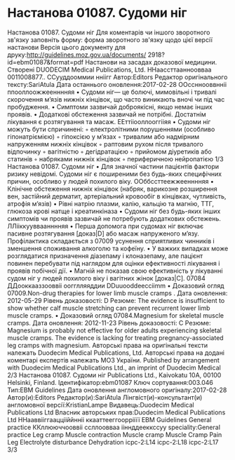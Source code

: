 # Настанова 01087. Судоми ніг

Настанова 01087. Судоми ніг
Для коментарів чи іншого зворотного зв'язку заповніть форму:
форма зворотного зв'язку щодо цієї версії настанови
Версія цього документу для друку:http://guidelines.moz.gov.ua/documents/
2918?id=ebm01087&format=pdf
Настанови на засадах доказової медицини.
Створені DUODECIM Medical Publications, Ltd.
ННаассттаанноовваа 0011008877.. ССууддооммии нніігг
Автор:Editors
Редактор оригінального тексту:SariAtula
Дата останнього оновлення:2017-02-28
ООссннооввнніі ппооллоожжеенннняя
• Судоми ніг— це болючі, мимовільні і тривалі скорочення м’язів
нижніх кінцівок, що часто виникають вночі чи під час пробудження.
• Симптоми зазвичай доброякісні, якщо немає інших проявів.
• Додаткові обстеження зазвичай не потрібні. Достатнім лікування є
розтягування та масаж.
ЕЕттііооллооггііяя
• Судоми ніг можуть бути спричинені:
◦ електролітними порушеннями (особливо гіпонатріємією)
◦ гіпоксією у м’язах
◦ тривалим або надмірним напруженням нижніх кінцівок
◦ раптовим рухом після тривалого відпочинку
◦ вагітністю
◦ дегідратацією
◦ прийомом діуретиків або статинів
◦ набряками нижніх кінцівок
◦ периферичною нейропатією
1/3
Настанова 01087. Судоми ніг
• Для значної частини пацієнтів фактори ризику невідомі. Судоми ніг є
поширеними без будь-яких специфічних причин, особливо у людей
похилого віку.
ООббссттеежжеенннняя
• Клінічне обстеження нижніх кінцівок (набряк, варикозне
розширення вен, застійний дерматит, артеріальний кровообіг в
кінцівках, чутливість, атрофія м’язів)
• Рівні натрію плазми, калію, кальцію та магнію, ТТГ, глюкоза крові
натще і креатинкіназа
• Судоми ніг без будь-яких інших симптомів чи проявів зазвичай не
потребують додаткових обстежень.
ЛЛііккуувваанннняя
• Перша допомога при судомах ніг включає пасивне розтягування
[доказ|D] або масаж напруженого м’язу. Профілактика складається з
07009
усунення сприятливих чинників і зменшення споживання алкоголю
та кофеїну.
• У важких випадках може розглядатися призначення діазепаму і
клоназепаму, але пацієнт повинен перебувати під наглядом для
оцінки ефективності лікування і проявів побічної дії.
• Магній не показав свою ефективність у лікуванні судом ніг у людей
похилого віку і вагітних жінок [доказ|C].
07084
ДДооккааззооввіі оогглляяддии DDuuooddeecciimm
• Доказовий огляд 07009.Non-drug therapies for lower limb muscle cramps .
Дата оновлення: 2012-05-29
Рівень доказовості: D
Резюме: The evidence is insufficient to show whether calf muscle stretching can
prevent recurrent lower limb muscle cramps.
• Доказовий огляд 07084.Magnesium for skeletal muscle cramps.
Дата оновлення: 2012-11-23
Рівень доказовості: C
Резюме: Magnesium is probably not effective for older adults experiencing skeletal
muscle cramps. The evidence is lacking for treating pregnancy-associated leg cramps
with magnesium.
Авторські права на оригінальні тексти належать Duodecim Medical Publications, Ltd.
Авторські права на додані коментарі експертів належать МОЗ України.
Published by arrangement with Duodecim Medical Publications Ltd., an imprint of Duodecim Medical
2/3
Настанова 01087. Судоми ніг
Publications Ltd., Kaivokatu 10A, 00100 Helsinki, Finland.
Ідентифікатор:ebm01087 Ключ сортування:003.046 Тип:EBM Guidelines
Дата оновлення англомовного оригіналу:2017-02-28
Автор(и):Editors Редактор(и):SariAtula Лінгвіст(и)-консультант(и) англомовної версії:KristianLampe
Видавець:Duodecim Medical Publications Ltd Власник авторських прав:Duodecim Medical Publications Ltd
ННааввііггааццііййнніі ккааттееггооррііїї
EBM Guidelines General practice
ККллююччооввіі ссллоовваа ііннддееккссуу
speciality:General practice Leg cramp Muscle contraction Muscle cramp Muscle Cramp Pain Leg
Electrolyte disturbance Dehydration icpc-2:L14 icpc-2:L18 icpc-2:L17
3/3

